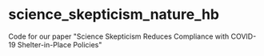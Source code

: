 # science_skepticism_nature_hb
Code for our paper "Science Skepticism Reduces Compliance with COVID-19 Shelter-in-Place Policies"
